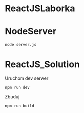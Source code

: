 # ReactJSLaborka


# NodeServer

```
node server.js
```

# ReactJS_Solution

Uruchom dev serwer

```
npm run dev
```

Zbuduj

```
npm run build
```
